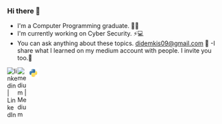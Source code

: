 ### Hi there 👋
- I'm a Computer Programming graduate. 👩‍💻 
- I'm currently working on Cyber Security. ⚡💻
- You can ask anything about these topics. didemkis09@gmail.com 💬
-I share what I learned on my medium account with people. I invite you too.🎫 

[<img align="left" alt="linkedin | LinkedIn" width="24px" src="https://raw.githubusercontent.com/peterthehan/peterthehan/master/assets/linkedin.svg" />](https://www.linkedin.com/in/didemkis/)

[<img align="left" alt="medium | Medium" width="24px" src="[https://raw.githubusercontent.com/peterthehan/peterthehan/master/assets/linkedin.svg](https://miro.medium.com/max/2400/1*6_fgYnisCa9V21mymySIvA.png)" />](https://medium.com/@didem.kis)

[<img align="left" alt="Python" width="26px" src="https://raw.githubusercontent.com/github/explore/cebd63002168a05a6a642f309227eefeccd92950/topics/python/python.png" />](python)

